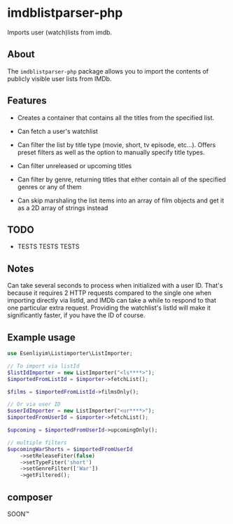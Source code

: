 # imdblistparser-php

Imports user (watch)lists from imdb.

## About

The `imdblistparser-php` package allows you to import the contents of publicly visible user lists from IMDb.

## Features

- Creates a container that contains all the titles from the specified list.

- Can fetch a user's watchlist

- Can filter the list by title type (movie, short, tv episode, etc...). Offers preset filters as well as the option to manually specify title types.

- Can filter unreleased or upcoming titles

- Can filter by genre, returning titles that either contain all of the specified genres or any of them

- Can skip marshaling the list items into an array of film objects and get it as a 2D array of strings instead

## TODO

- TESTS TESTS TESTS

## Notes

Can take several seconds to process when initialized with a user ID. That's because it requires 2 HTTP requests compared to the single one when importing directly via listId, and IMDb can take a while to respond to that one particular extra request. Providing the watchlist's listId will make it significantly faster, if you have the ID of course.

## Example usage

```php
use Esenliyim\Listimporter\ListImporter;

// To import via listId
$listIdImporter = new ListImporter("<ls****>");
$importedFromListId = $importer->fetchList();

$films = $importedFromListId->filmsOnly();

// Or via user ID
$userIdImporter = new ListImporter("<ur****>");
$importedFromUserId = $importer->fetchList();

$upcoming = $importedFromUserId->upcomingOnly();

// multiple filters
$upcomingWarShorts = $importedFromUserId
    ->setReleaseFiter(false)
    ->setTypeFiter('short')
    ->setGenreFilter(['War'])
    ->getFiltered();
```
## composer

SOON™